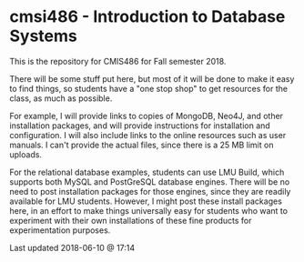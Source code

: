 
# cmsi486 - Introduction to Database Systems

This is the repository for CMIS486 for Fall semester 2018.

There will be some stuff put here, but most of it will be done to make it easy to find things, so students have a "one stop shop" to get resources for the class, as much as possible.

For example, I will provide links to copies of MongoDB, Neo4J, and other installation packages, and will provide instructions for installation and configuration.  I will also include links to the online resources such as user manuals.  I can't provide the actual files, since there is a 25 MB limit on uploads.

For the relational database examples, students can use LMU Build, which supports both MySQL and PostGreSQL database engines.  There will be no need to post installation packages for those engines, since they are readily available for LMU students.  However, I might post these install packages here, in an effort to make things universally easy for students who want to experiment with their own installations of these fine products for experimentation purposes.

Last updated 2018-06-10 @ 17:14

